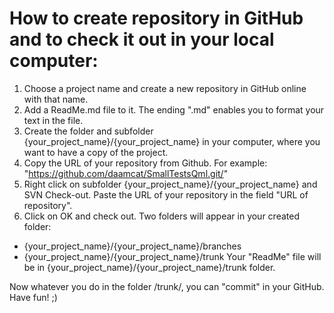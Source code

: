 # How to create repository in GitHub and to check it out in your local computer:

1. Choose a project name and create a new repository in GitHub online with that name.
2. Add a ReadMe.md file to it. The ending ".md" enables you to format your text in the file.
3. Create the folder and subfolder {your_project_name}/{your_project_name} in your computer, where you want to have a copy of the project.
4. Copy the URL of your repository from Github. For example: "https://github.com/daamcat/SmallTestsQml.git/"
5. Right click on subfolder {your_project_name}/{your_project_name} and SVN Check-out. Paste the URL of your repository in the field "URL of repository".
6. Click on OK and check out. Two folders will appear in your created folder:
 - {your_project_name}/{your_project_name}/branches
 - {your_project_name}/{your_project_name}/trunk
Your "ReadMe" file will be in {your_project_name}/{your_project_name}/trunk folder.

Now whatever you do in the folder /trunk/, you can "commit" in your GitHub.
Have fun! ;)
